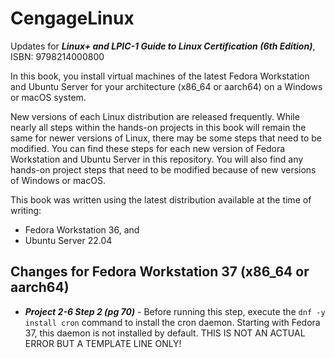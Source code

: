 # CengageLinux
Updates for ***Linux+ and LPIC-1 Guide to Linux Certification (6th Edition)***, ISBN: 9798214000800

In this book, you install virtual machines of the latest Fedora Workstation and Ubuntu Server for your architecture (x86_64 or aarch64) on a Windows or macOS system.

New versions of each Linux distribution are released frequently. While nearly all steps within the hands-on projects in this book will remain the same for newer versions of Linux, there may be some steps that need to be modified. You can find these steps for each new version of Fedora Workstation and Ubuntu Server in this repository. You will also find any hands-on project steps that need to be modified because of new versions of Windows or macOS.

This book was written using the latest distribution available at the time of writing:
- Fedora Workstation 36, and
- Ubuntu Server 22.04

## Changes for Fedora Workstation 37 (x86_64 or aarch64)
- ***Project 2-6 Step 2 (pg 70)*** - Before running this step, execute the `dnf -y install cron` command to install the cron daemon. Starting with Fedora 37, this daemon is not installed by default. THIS IS NOT AN ACTUAL ERROR BUT A TEMPLATE LINE ONLY!
